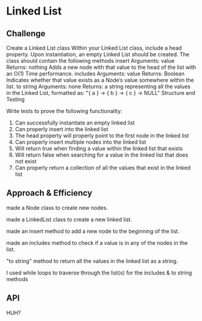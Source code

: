 # Linked List

## Challenge
<!-- Description of the challenge -->
Create a Linked List class
Within your Linked List class, include a head property.
Upon instantiation, an empty Linked List should be created.
The class should contain the following methods
insert
Arguments: value
Returns: nothing
Adds a new node with that value to the head of the list with an O(1) Time performance.
includes
Arguments: value
Returns: Boolean
Indicates whether that value exists as a Node’s value somewhere within the list.
to string
Arguments: none
Returns: a string representing all the values in the Linked List, formatted as:
"{ a } -> { b } -> { c } -> NULL"
Structure and Testing

Write tests to prove the following functionality:

1. Can successfully instantiate an empty linked list
2. Can properly insert into the linked list
3. The head property will properly point to the first node in the linked list
4. Can properly insert multiple nodes into the linked list
5. Will return true when finding a value within the linked list that exists
6. Will return false when searching for a value in the linked list that does not exist
7. Can properly return a collection of all the values that exist in the linked list

## Approach & Efficiency
made a Node class to create new nodes.

made a LinkedList class to create a new linked list.

made an insert method to add a new node to the beginning of the list.

made an includes method to check if a value is in any of the nodes in the list.

 "to string" method to return all the values in the linked list as a string.

I used while loops to traverse through the list(s) for the includes & to string methods

## API
HUH?

